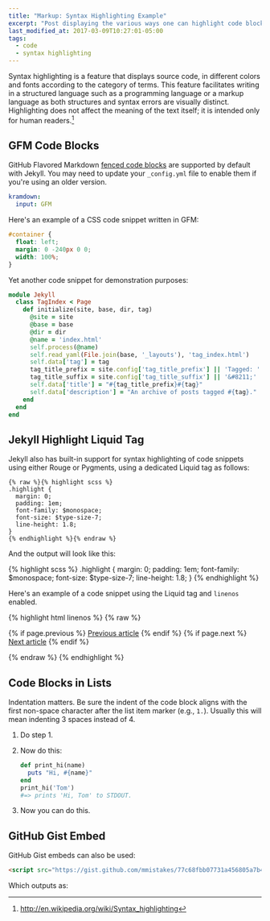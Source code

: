 ```yaml
---
title: "Markup: Syntax Highlighting Example"
excerpt: "Post displaying the various ways one can highlight code blocks with Jekyll. Some options include standard Markdown, GitHub Flavored Markdown, and Jekyll's `{% highlight %}` tag."
last_modified_at: 2017-03-09T10:27:01-05:00
tags: 
  - code
  - syntax highlighting
---
```


Syntax highlighting is a feature that displays source code, in different colors and fonts according to the category of terms. This feature facilitates writing in a structured language such as a programming language or a markup language as both structures and syntax errors are visually distinct. Highlighting does not affect the meaning of the text itself; it is intended only for human readers.[^1]

[^1]: <http://en.wikipedia.org/wiki/Syntax_highlighting>

## GFM Code Blocks

GitHub Flavored Markdown [fenced code blocks](https://help.github.com/articles/creating-and-highlighting-code-blocks/) are supported by default with Jekyll. You may need to update your `_config.yml` file to enable them if you're using an older version.

```yaml
kramdown:
  input: GFM
```

Here's an example of a CSS code snippet written in GFM:

```css
#container {
  float: left;
  margin: 0 -240px 0 0;
  width: 100%;
}
```

Yet another code snippet for demonstration purposes:

```ruby
module Jekyll
  class TagIndex < Page
    def initialize(site, base, dir, tag)
      @site = site
      @base = base
      @dir = dir
      @name = 'index.html'
      self.process(@name)
      self.read_yaml(File.join(base, '_layouts'), 'tag_index.html')
      self.data['tag'] = tag
      tag_title_prefix = site.config['tag_title_prefix'] || 'Tagged: '
      tag_title_suffix = site.config['tag_title_suffix'] || '&#8211;'
      self.data['title'] = "#{tag_title_prefix}#{tag}"
      self.data['description'] = "An archive of posts tagged #{tag}."
    end
  end
end
```

## Jekyll Highlight Liquid Tag

Jekyll also has built-in support for syntax highlighting of code snippets using either Rouge or Pygments, using a dedicated Liquid tag as follows:

```liquid
{% raw %}{% highlight scss %}
.highlight {
  margin: 0;
  padding: 1em;
  font-family: $monospace;
  font-size: $type-size-7;
  line-height: 1.8;
}
{% endhighlight %}{% endraw %}
```

And the output will look like this:

{% highlight scss %}
.highlight {
  margin: 0;
  padding: 1em;
  font-family: $monospace;
  font-size: $type-size-7;
  line-height: 1.8;
}
{% endhighlight %}

Here's an example of a code snippet using the Liquid tag and `linenos` enabled.

{% highlight html linenos %}
{% raw %}<nav class="pagination" role="navigation">
  {% if page.previous %}
    <a href="{{ site.url }}{{ page.previous.url }}" class="btn" title="{{ page.previous.title }}">Previous article</a>
  {% endif %}
  {% if page.next %}
    <a href="{{ site.url }}{{ page.next.url }}" class="btn" title="{{ page.next.title }}">Next article</a>
  {% endif %}
</nav><!-- /.pagination -->{% endraw %}
{% endhighlight %}

## Code Blocks in Lists

Indentation matters. Be sure the indent of the code block aligns with the first non-space character after the list item marker (e.g., `1.`). Usually this will mean indenting 3 spaces instead of 4.

1. Do step 1.
2. Now do this:
   
   ```ruby
   def print_hi(name)
     puts "Hi, #{name}"
   end
   print_hi('Tom')
   #=> prints 'Hi, Tom' to STDOUT.
   ```
        
3. Now you can do this.

## GitHub Gist Embed

GitHub Gist embeds can also be used:

```html
<script src="https://gist.github.com/mmistakes/77c68fbb07731a456805a7b473f47841.js"></script>
```

Which outputs as:

<script src="https://gist.github.com/mmistakes/77c68fbb07731a456805a7b473f47841.js"></script>
